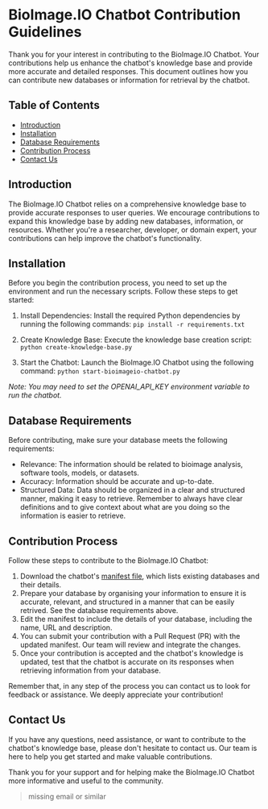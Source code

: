 # BioImage.IO Chatbot Contribution Guidelines

Thank you for your interest in contributing to the BioImage.IO Chatbot. Your contributions help us enhance the chatbot's knowledge base and provide more accurate and detailed responses. This document outlines how you can contribute new databases or information for retrieval by the chatbot.

## Table of Contents
- [Introduction](#introduction)
- [Installation](#installation)
- [Database Requirements](#database-requirements)
- [Contribution Process](#contribution-process)
- [Contact Us](#contact-us)

## Introduction
The BioImage.IO Chatbot relies on a comprehensive knowledge base to provide accurate responses to user queries. We encourage contributions to expand this knowledge base by adding new databases, information, or resources. Whether you're a researcher, developer, or domain expert, your contributions can help improve the chatbot's functionality.

## Installation
Before you begin the contribution process, you need to set up the environment and run the necessary scripts. Follow these steps to get started:

1. Install Dependencies: Install the required Python dependencies by running the following commands:
```pip install -r requirements.txt```

2. Create Knowledge Base: Execute the knowledge base creation script:
```python create-knowledge-base.py```

3. Start the Chatbot: Launch the BioImage.IO Chatbot using the following command:
```python start-bioimageio-chatbot.py```

*Note: You may need to set the OPENAI_API_KEY environment variable to run the chatbot.*

## Database Requirements
Before contributing, make sure your database meets the following requirements:

* Relevance: The information should be related to bioimage analysis, software tools, models, or datasets.
* Accuracy: Information should be accurate and up-to-date.
* Structured Data: Data should be organized in a clear and structured manner, making it easy to retrieve. Remember to always have clear definitions and to give context about what are you doing so the information is easier to retrieve.

## Contribution Process
Follow these steps to contribute to the BioImage.IO Chatbot:
1. Download the chatbot's [manifest file](manifest.yaml), which lists existing databases and their details.
2. Prepare your database by organising your information to ensure it is accurate, relevant, and structured in a manner that can be easily retrived. See the database requirements above. 
3. Edit the manifest to include the details of your database, including the name, URL and description.
4. You can submit your contribution with a Pull Request (PR) with the updated manifest. Our team will review and integrate the changes.
5. Once your contribution is accepted and the chatbot's knowledge is updated, test that the chatbot is accurate on its responses when retrieving information from your database.

Remember that, in any step of the process you can contact us to look for feedback or assistance. We deeply appreciate your contribution!

## Contact Us
If you have any questions, need assistance, or want to contribute to the chatbot's knowledge base, please don't hesitate to contact us. Our team is here to help you get started and make valuable contributions.

Thank you for your support and for helping make the BioImage.IO Chatbot more informative and useful to the community.
> missing email or similar
